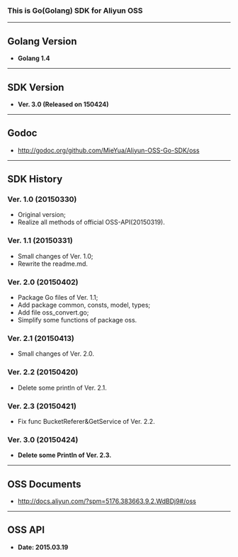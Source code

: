 ### This is Go(Golang) SDK for Aliyun OSS ###
---

## Golang Version ##
* <strong>Golang 1.4</strong>

---

## SDK Version ##
* <strong>Ver. 3.0 (Released on 150424)</strong>

---

## Godoc ##
* <http://godoc.org/github.com/MieYua/Aliyun-OSS-Go-SDK/oss>  

---

## SDK History ##
### Ver. 1.0 (20150330) ###
* Original version;
* Realize all methods of official OSS-API(20150319).

### Ver. 1.1 (20150331) ###
* Small changes of Ver. 1.0;  
* Rewrite the readme.md.

### Ver. 2.0 (20150402)
* Package Go files of Ver. 1.1;  
* Add package common, consts, model, types;  
* Add file oss_convert.go;</strong>  
* Simplify some functions of package oss.

### Ver. 2.1 (20150413) ###
* Small changes of Ver. 2.0.

### Ver. 2.2 (20150420) ###
* Delete some println of Ver. 2.1.

### Ver. 2.3 (20150421) ###
* Fix func BucketReferer&GetService of Ver. 2.2.

### Ver. 3.0 (20150424) ###
* <strong>Delete some Println of Ver. 2.3.</strong>

---

## OSS Documents ##
* <http://docs.aliyun.com/?spm=5176.383663.9.2.WdBDj9#/oss>  

---

## OSS API ##
* <strong>Date: 2015.03.19</strong>

